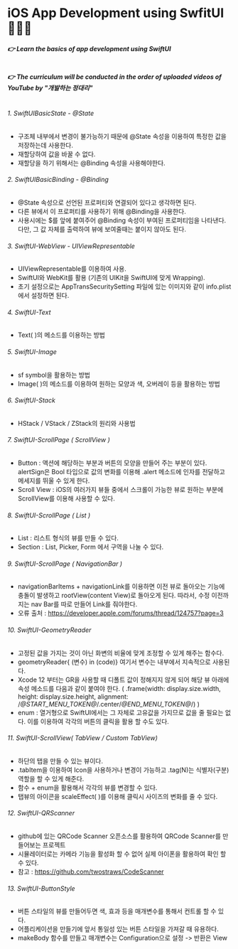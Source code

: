 # iOS App Development using SwfitUI🧑🏻‍💻
##### 👉 Learn the basics of app development using SwiftUI
#
##### 👉 The curriculum will be conducted in the order of uploaded videos of YouTube by  "개발하는 정대리"
#
###### 1. SwiftUIBasicState - @State
- 구조체 내부에서 변경이 불가능하기 때문에 @State 속성을 이용하여 특정한 값을 저장하는데 사용한다.
- 재할당하여 값을 바꿀 수 없다.
- 재할당을 하기 위해서는 @Binding 속성을 사용해야한다.

###### 2. SwiftUIBasicBinding - @Binding
- @State 속성으로 선언된 프로퍼티와 연결되어 있다고 생각하면 된다.
- 다른 뷰에서 이 프로퍼티를 사용하기 위해 @Binding을 사용한다.
- 사용시에는 $를 앞에 붙여주어 @Binding 속성이 부여된 프로퍼티임을 나타낸다. 다만, 그 값 자체를 출력하여 뷰에 보여줄때는 붙이지 않아도 된다.

###### 3. SwiftUI-WebView - UIViewRepresentable
- UIViewRepresentable를 이용하여 사용.
- SwiftUI와 WebKit를 활용 (기존의 UIKit을 SwiftUI에 맞게 Wrapping).
- 초기 설정으로는 AppTransSecuritySetting 파일에 있는 이미지와 같이 info.plist에서 설정하면 된다.

###### 4. SwiftUI-Text
- Text( )의 메소드를 이용하는 방법

###### 5. SwiftUI-Image
- sf symbol을 활용하는 방법
- Image( )의 메소드를 이용하여 원하는 모양과 색, 오버레이 등을 활용하는 방법

###### 6. SwiftUI-Stack
- HStack / VStack / ZStack의 원리와 사용법

###### 7. SwiftUI-ScrollPage ( ScrollView )
- Button : 액션에 해당하는 부분과 버튼의 모양을 만들어 주는 부분이 있다. alertSign은 Bool 타입으로 값의 변화를 이용해 .alert 메소드에 인자를 전달하고 메세지를 뛰울 수 있게 한다.  
- Scroll View : iOS의 여러가지 뷰들 중에서 스크롤이 가능한 뷰로 원하는 부분에 ScrollView를 이용해 사용할 수 있다.

###### 8. SwiftUI-ScrollPage ( List )
- List : 리스트 형식의 뷰를 만들 수 있다.
- Section : List, Picker, Form 에서 구역을 나눌 수 있다.

###### 9. SwiftUI-ScrollPage ( NavigationBar )
- navigationBarItems + navigationLink를 이용하면 이전 뷰로 돌아오는 기능에 충돌이 발생하고 rootView(content View)로 돌아오게 된다. 따라서, 수정 이전까지는 nav Bar를 따로 만들어 Link를 줘야한다.
- 오류 출처 : https://developer.apple.com/forums/thread/124757?page=3 

###### 10. SwiftUI-GeometryReader 
- 고정된 값을 가지는 것이 아닌 화변의 비율에 맞게 조정할 수 있게 해주는 함수다.
- geometryReader{ (변수) in (code)} 여기서 변수는 내부에서 지속적으로 사용된다.
- Xcode 12 부터는 GR을 사용할 때 디폴트 값이 정해지지 않게 되어 해당 뷰 아래에 속성 메소드를 다음과 같이 붙여야 한다. ( .frame(width: display.size.width, height: display.size.height, alignment: /*@START_MENU_TOKEN@*/.center/*@END_MENU_TOKEN@*/) )
- enum : 열거형으로 SwiftUI에서는 그 자체로 고유값을 가지므로 값을 줄 필요는 없다. 이를 이용하여 각각의 버튼의 클릭을 활용 할 수도 있다.

###### 11. SwiftUI-ScrollView( TabView / Custom TabView)
- 하단의 탭을 만들 수 있는 뷰이다.
- .tabItem을 이용하여 Icon을 사용하거나 변경이 가능하고 .tag(N)는 식별자(구분) 역할을 할 수 있게 해준다.
- 함수 + enum을 활용해서 각각의 뷰를 변경할 수 있다.
- 탭뷰의 아이콘을 scaleEffect( )를 이용해 클릭시 사이즈의 변화를 줄 수 있다.

###### 12. SwiftUI-QRScanner
- github에 있는 QRCode Scanner 오픈소스를 활용하여 QRCode Scanner를 만들어보는 프로젝트
- 시뮬레이터로는 카메라 기능을 활성화 할 수 없어 실제 아이폰을 활용하여 확인 할 수 있다.
- 참고 : https://github.com/twostraws/CodeScanner

###### 13. SwiftUI-ButtonStyle
- 버튼 스타일의 뷰를 만들어두면 색, 효과 등을 매개변수를 통해서 컨트롤 할 수 있다.
- 어플리케이션을 만들기에 앞서 통일성 있는 버튼 스타일을 가져갈 때 유용하다.
- makeBody 함수를 만들고 매개변수는 Configuration으로 설정 -> 반환은 View
